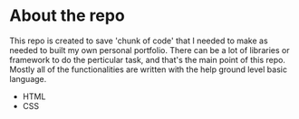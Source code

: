 # About the repo

This repo is created to save 'chunk of code' that I needed to make as
needed to built my own personal portfolio. There can be a lot of 
libraries or framework to do the perticular task, and that's the main 
point of this repo. Mostly all of the functionalities are written 
with the help ground level basic language.

* HTML
* CSS

